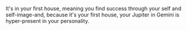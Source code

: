 It's in your first house, meaning you find success through your self and self-image-and, because it's your first house, your Jupiter in Gemini is hyper-present in your personality.